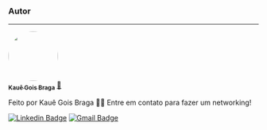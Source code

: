### Autor
---

<a href="https://github.com/brkzsp">
  <img style="border-radius: 50%;" src="https://lh3.googleusercontent.com/-YjluDZdGx_8/YONmSfJYmdI/AAAAAAAAAT4/d2dSJnecZlsNyhhiZNeIWhakfgfiA_mGwCMICGAYYCw/s83-c/Design%2Bsem%2Bnome.png" width="100px;" alt=""/>
<br />
<sub><b>Kauê Gois Braga</b></sub></a> <a href="https://github.com/brkzsp" title="brkzsp">🚀</a>


Feito por Kauê Gois Braga 👋🏽 Entre em contato para fazer um networking!

[![Linkedin Badge](https://img.shields.io/badge/-Bernardo-blue?style=flat-square&logo=Linkedin&logoColor=white&https:/https://www.linkedin.com/in/kau%C3%AA-braga//)](https://https://www.linkedin.com/in/kau%C3%AA-braga//) 
[![Gmail Badge](https://img.shields.io/badge/-kauebragagg@gmail.com-c14438?style=flat-square&logo=Gmail&logoColor=white&link=mailto:kauebragagg@gmail.com)](mailto:kauebragagg@gmail.com)
